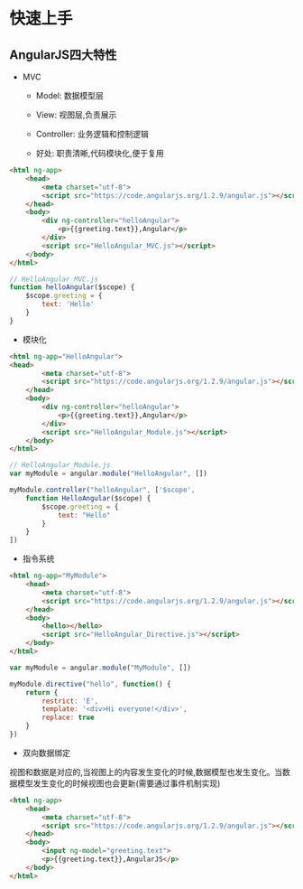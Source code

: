 # 快速上手

## AngularJS四大特性

- MVC

  - Model: 数据模型层

  - View: 视图层,负责展示

  - Controller: 业务逻辑和控制逻辑

  - 好处: 职责清晰,代码模块化,便于复用

``` html
<html ng-app>
    <head>
        <meta charset="utf-8">
        <script src="https://code.angularjs.org/1.2.9/angular.js"></script>
    </head>
    <body>
        <div ng-controller="helloAngular">
            <p>{{greeting.text}},Angular</p>
        </div>
        <script src="HelloAngular_MVC.js"></script>
    </body>
</html>
```

``` javascript
// HelloAngular_MVC.js
function helloAngular($scope) {
    $scope.greeting = {
        text: 'Hello'
    }
}
```

- 模块化

``` html
<html ng-app="HelloAngular">
<head>
        <meta charset="utf-8">
        <script src="https://code.angularjs.org/1.2.9/angular.js"></script>
    </head>
    <body>
        <div ng-controller="helloAngular">
            <p>{{greeting.text}},Angular</p>
        </div>
        <script src="HelloAngular_Module.js"></script>
    </body>
</html>
```

``` javascript
// HelloAngular_Module.js
var myModule = angular.module("HelloAngular", [])

myModule.controller("helloAngular", ['$scope',
    function HelloAngular($scope) {
        $scope.greeting = {
            text: "Hello"
        }
    }
])
```

- 指令系统

``` html
<html ng-app="MyModule">
    <head>
        <meta charset="utf-8">
        <script src="https://code.angularjs.org/1.2.9/angular.js"></script>
    </head>
    <body>
        <hello></hello>
        <script src="HelloAngular_Directive.js"></script>
    </body>
</html>
```

``` javascript
var myModule = angular.module("MyModule", [])

myModule.directive("hello", function() {
    return {
        restrict: 'E',
        template: '<div>Hi everyone!</div>',
        replace: true
    }
})
```

- 双向数据绑定

视图和数据是对应的,当视图上的内容发生变化的时候,数据模型也发生变化。当数据模型发生变化的时候视图也会更新(需要通过事件机制实现)

``` html
<html ng-app>
    <head>
        <meta charset="utf-8">
        <script src="https://code.angularjs.org/1.2.9/angular.js"></script>
    </head>
    <body>
        <input ng-model="greeting.text">
        <p>{{greeting.text}},AngularJS</p>
    </body>
</html>
```